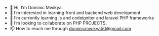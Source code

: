 - 👋 Hi, I’m Dominic Mwikya.
- 👀 I’m interested in learning front and backend web development
- 🌱 I’m currently learning js and codeigniter and laravel PHP frameworks
- 💞️ I’m looking to collaborate on PHP PROJECTS.
- 📫 How to reach me through dominicmwikya50@gmail.com

<!---
mwikya-dev/mwikya-dev is a ✨ special ✨ repository because its `README.md` (this file) appears on your GitHub profile.
You can click the Preview link to take a look at your changes.
--->
